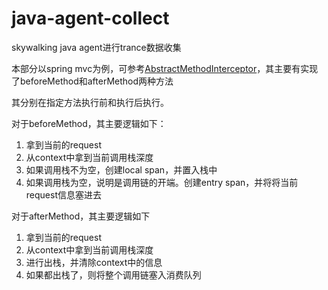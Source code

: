 # java-agent-collect

skywalking java agent进行trance数据收集

本部分以spring mvc为例，可参考[AbstractMethodInterceptor](src/main/java/cn/mini/skywalking/collect/AbstractMethodInterceptor.java)，其主要有实现了beforeMethod和afterMethod两种方法

其分别在指定方法执行前和执行后执行。

对于beforeMethod，其主要逻辑如下：

1. 拿到当前的request
2. 从context中拿到当前调用栈深度
3. 如果调用栈不为空，创建local span，并置入栈中
4. 如果调用栈为空，说明是调用链的开端。创建entry span，并将将当前request信息塞进去

对于afterMethod，其主要逻辑如下

1. 拿到当前的request
2. 从context中拿到当前调用栈深度
3. 进行出栈，并清除context中的信息
4. 如果都出栈了，则将整个调用链塞入消费队列